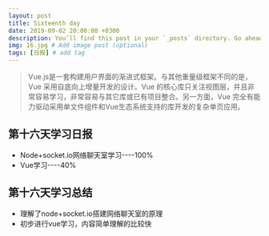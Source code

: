 ```yaml
---
layout: post
title: Sixteenth day
date: 2019-09-02 20:00:00 +0300
description: You’ll find this post in your `_posts` directory. Go ahead and edit it and re-build the site to see your changes. # Add post description (optional)
img: 16.jpg # Add image post (optional)
tags: [日报] # add tag
---
```


>Vue.js是一套构建用户界面的渐进式框架。与其他重量级框架不同的是，Vue 采用自底向上增量开发的设计。Vue 的核心库只关注视图层，并且非常容易学习，非常容易与其它库或已有项目整合。另一方面，Vue 完全有能力驱动采用单文件组件和Vue生态系统支持的库开发的复杂单页应用。

## 第十六天学习日报

* Node+socket.io网络聊天室学习----100%
* Vue学习----40%

## 第十六天学习总结

* 理解了node+socket.io搭建网络聊天室的原理
* 初步进行vue学习，内容简单理解的比较快
